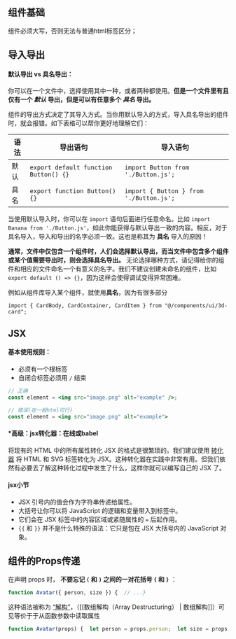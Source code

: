 ## 组件基础
组件必须大写，否则无法与普通html标签区分；

## 导入导出
#### 默认导出 vs 具名导出：
你可以在一个文件中，选择使用其中一种，或者两种都使用。**但是一个文件里有且仅有一个 _默认_ 导出，但是可以有任意多个 _具名_ 导出。**

组件的导出方式决定了其导入方式。当你用默认导入的方式，导入具名导出的组件时，就会报错。如下表格可以帮你更好地理解它们：


| 语法  | 导出语句                                  | 导入语句                                    |
| --- | ------------------------------------- | --------------------------------------- |
| 默认  | `export default function Button() {}` | `import Button from './Button.js';`     |
| 具名  | `export function Button() {}`         | `import { Button } from './Button.js';` |


当使用默认导入时，你可以在 `import` 语句后面进行任意命名。比如 `import Banana from './Button.js'`，如此你能获得与默认导出一致的内容。相反，对于具名导入，导入和导出的名字必须一致。这也是称其为 **具名** 导入的原因！

**通常，文件中仅包含一个组件时，人们会选择默认导出，而当文件中包含多个组件或某个值需要导出时，则会选择具名导出。** 无论选择哪种方式，请记得给你的组件和相应的文件命名一个有意义的名字。我们不建议创建未命名的组件，比如 `export default () => {}`，因为这样会使得调试变得异常困难。

例如从组件库导入某个组件，就使用**具名**，因为有很多部分
```tsx
import { CardBody, CardContainer, CardItem } from "@/components/ui/3d-card";
```


## JSX
#### 基本使用规则：
- 必须有一个根标签
- 自闭合标签必须用 `/` 结束
```jsx
// 正确
const element = <img src="image.png" alt="example" />;

// 错误(在一般html可行)
const element = <img src="image.png" alt="example">

```


#### *高级：jsx转化器：在线或babel

将现有的 HTML 中的所有属性转化 JSX 的格式是很繁琐的。我们建议使用 [转化器](https://transform.tools/html-to-jsx) 将 HTML 和 SVG 标签转化为 JSX。这种转化器在实践中非常有用。但我们依然有必要去了解这种转化过程中发生了什么，这样你就可以编写自己的 JSX 了。

#### jsx小节
- JSX 引号内的值会作为字符串传递给属性。
- 大括号让你可以将 JavaScript 的逻辑和变量带入到标签中。
- 它们会在 JSX 标签中的内容区域或紧随属性的 `=` 后起作用。
- `{{` 和 `}}` 并不是什么特殊的语法：它只是包在 JSX 大括号内的 JavaScript 对象。



## 组件的Props传递
在声明 props 时， **不要忘记 `(` 和 `)` 之间的一对花括号 `{` 和 `}`** ：

```jsx
function Avatar({ person, size }) {  // ...}
```

这种语法被称为 [“解构”](https://developer.mozilla.org/docs/Web/JavaScript/Reference/Operators/Destructuring_assignment#Unpacking_fields_from_objects_passed_as_a_function_parameter)，（[[数组解构（Array Destructuring） | 数组解构]]）可见等价于于从函数参数中读取属性

```jsx
function Avatar(props) {  let person = props.person;  let size = props.size;  // ...}
```


